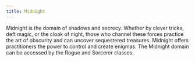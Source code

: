 ```yaml
---
title: Midnight
---
```


Midnight is the domain of shadows and secrecy. Whether by clever tricks, deft magic, or the cloak of night, those who channel these forces practice the art of obscurity and can uncover sequestered treasures. Midnight offers practitioners the power to control and create enigmas. The Midnight domain can be accessed by the Rogue and Sorcerer classes.
